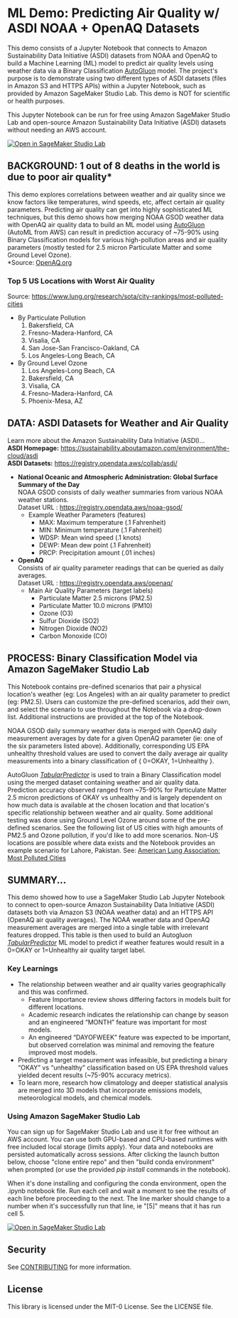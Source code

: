 # ML Demo: Predicting Air Quality w/ ASDI NOAA + OpenAQ Datasets
This demo consists of a Jupyter Notebook that connects to Amazon Sustainability Data Initiative (ASDI) datasets from NOAA and OpenAQ to build a Machine Learning (ML) model to predict air quality levels using weather data via a Binary Classification [AutoGluon](https://auto.gluon.ai/stable/index.html) model. The project's purpose is to demonstrate using two different types of ASDI datasets (files in Amazon S3 and HTTPS APIs) within a Jupyter Notebook, such as provided by Amazon SageMaker Studio Lab. This demo is NOT for scientific or health purposes.

This Jupyter Notebook can be run for free using Amazon SageMaker Studio Lab and open-source Amazon Sustainability Data Initiative (ASDI) datasets without needing an AWS account.

[![Open in SageMaker Studio Lab](https://studiolab.sagemaker.aws/studiolab.svg)](https://studiolab.sagemaker.aws/import/github/aws-samples/aws-smsl-predict-airquality-via-weather/blob/main/aq_by_weather.ipynb)

## BACKGROUND: 1 out of 8 deaths in the world is due to poor air quality*
This demo explores correlations between weather and air quality since we know factors like temperatures, wind speeds, etc, affect certain air quality parameters. Predicting air quality can get into highly sophisticated ML techniques, but this demo shows how merging NOAA GSOD weather data with OpenAQ air quality data to build an ML model using [AutoGluon](https://auto.gluon.ai/stable/index.html) (AutoML from AWS) can result in prediction accuracy of ~75-90% using Binary Classification models for various high-pollution areas and air quality parameters (mostly tested for 2.5 micron Particulate Matter and some Ground Level Ozone).\
*Source: [OpenAQ.org](https://OpenAQ.org)

### Top 5 US Locations with Worst Air Quality
Source: https://www.lung.org/research/sota/city-rankings/most-polluted-cities
- By Particulate Pollution
  1. Bakersfield, CA
  2. Fresno-Madera-Hanford, CA
  3. Visalia, CA
  4. San Jose-San Francisco-Oakland, CA
  5. Los Angeles-Long Beach, CA
- By Ground Level Ozone
  1. Los Angeles-Long Beach, CA
  2. Bakersfield, CA
  3. Visalia, CA
  4. Fresno-Madera-Hanford, CA
  5. Phoenix-Mesa, AZ

## DATA: ASDI Datasets for Weather and Air Quality
Learn more about the Amazon Sustainability Data Initiative (ASDI)...\
**ASDI Homepage:** https://sustainability.aboutamazon.com/environment/the-cloud/asdi \
**ASDI Datasets:** https://registry.opendata.aws/collab/asdi/

- **National Oceanic and Atmospheric Administration: Global Surface Summary of the Day**\
  NOAA GSOD consists of daily weather summaries from various NOAA weather stations.\
  Dataset URL : https://registry.opendata.aws/noaa-gsod/
  - Example Weather Parameters (features)
    - MAX: Maximum temperature (.1 Fahrenheit)
    - MIN: Minimum temperature (.1 Fahrenheit)
    - WDSP: Mean wind speed (.1 knots)
    - DEWP: Mean dew point (.1 Fahrenheit)
    - PRCP: Precipitation amount (.01 inches)
- **OpenAQ**\
  Consists of air quality parameter readings that can be queried as daily averages.\
  Dataset URL : https://registry.opendata.aws/openaq/
  - Main Air Quality Parameters (target labels)
    - Particulate Matter 2.5 microns (PM2.5)
    - Particulate Matter 10.0 microns (PM10)
    - Ozone (O3)
    - Sulfur Dioxide (SO2)
    - Nitrogen Dioxide (NO2)
    - Carbon Monoxide (CO)

## PROCESS: Binary Classification Model via Amazon SageMaker Studio Lab
This Notebook contains pre-defined scenarios that pair a physical location's weather (eg: Los Angeles) with an air quality parameter to predict (eg: PM2.5). Users can customize the pre-defined scenarios, add their own, and select the scenario to use throughout the Notebook via a drop-down list. Additional instructions are provided at the top of the Notebook.

NOAA GSOD daily summary weather data is merged with OpenAQ daily measurement averages by date for a given OpenAQ parameter (ie: one of the six parameters listed above). Additionally, corresponding US EPA unhealthy threshold values are used to convert the daily average air quality measurements into a binary classification of { 0=OKAY, 1=Unhealthy }.

AutoGluon [_TabularPredictor_](https://auto.gluon.ai/stable/tutorials/tabular_prediction/index.html) is used to train a Binary Classification model using the merged dataset containing weather and air quality data.  Prediction accuracy observed ranged from ~75-90% for Particulate Matter 2.5 micron predictions of OKAY vs unhealthy and is largely dependent on how much data is available at the chosen location and that location's specific relationship between weather and air quality. Some additional testing was done using Ground Level Ozone around some of the pre-defined scenarios.  See the following list of US cities with high amounts of PM2.5 and Ozone pollution, if you'd like to add more scenarios. Non-US locations are possible where data exists and the Notebook provides an example scenario for Lahore, Pakistan. See: [American Lung Association: Most Polluted Cities](https://www.lung.org/research/sota/city-rankings/most-polluted-cities)

## SUMMARY...
This demo showed how to use a SageMaker Studio Lab Jupyter Notebook to connect to open-source Amazon Sustainability Data Initiative (ASDI) datasets both via Amazon S3 (NOAA weather data) and an HTTPS API (OpenAQ air quality averages). The NOAA weather data and OpenAQ measurement averages are merged into a single table with irrelevant features dropped. This table is then used to build an Autogluon [_TabularPredictor_](https://auto.gluon.ai/stable/tutorials/tabular_prediction/index.html) ML model to predict if weather features would result in a 0=OKAY or 1=Unhealthy air quality target label.

### Key Learnings
- The relationship between weather and air quality varies geographically and this was confirmed.
  - Feature Importance review shows differing factors in models built for different locations.
  - Academic research indicates the relationship can change by season and an engineered “MONTH” feature was important for most models.
  - An engineered “DAYOFWEEK” feature was expected to be important, but observed correlation was minimal and removing the feature improved most models.
- Predicting a target measurement was infeasible, but predicting a binary “OKAY” vs “unhealthy” classification based on US EPA threshold values yielded decent results (~75-90% accuracy metrics).
- To learn more, research how climatology and deeper statistical analysis are merged into 3D models that incorporate emissions models, meteorological models, and chemical models.

### Using Amazon SageMaker Studio Lab
You can sign up for SageMaker Studio Lab and use it for free without an AWS account. You can use both GPU-based and CPU-based runtimes with free included local storage (limits apply). Your data and notebooks are persisted automatically across sessions. After clicking the launch button below, choose "clone entire repo" and then "build conda environment" when prompted (or use the provided _pip install_ commands in the notebook).

When it's done installing and configuring the conda environment, open the .ipynb notebook file. Run each cell and wait a moment to see the results of each line before proceeding to the next. The line marker should change to a number when it's successfully run that line, ie "[5]" means that it has run cell 5.

[![Open in SageMaker Studio Lab](https://studiolab.sagemaker.aws/studiolab.svg)](https://studiolab.sagemaker.aws/import/github/aws-samples/aws-smsl-predict-airquality-via-weather/blob/main/aq_by_weather.ipynb)

## Security

See [CONTRIBUTING](CONTRIBUTING.md#security-issue-notifications) for more information.

## License

This library is licensed under the MIT-0 License. See the LICENSE file.